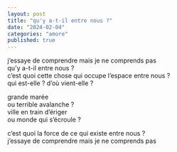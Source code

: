 ```yaml
---
layout: post
title: "qu'y a-t-il entre nous ?"
date: "2024-02-04"
categories: "amore"
published: true
---
```


j’essaye de comprendre mais je ne comprends pas  
qu’y a-t-il entre nous ?  
c’est quoi cette chose qui occupe l’espace entre nous ?  
qui est-elle ? d’où vient-elle ?  

grande marée  
ou terrible avalanche ?  
ville en train d’ériger  
ou monde qui s’écroule ?  

c’est quoi la force de ce qui existe entre nous ?  
j’essaye de comprendre mais je ne comprends pas
